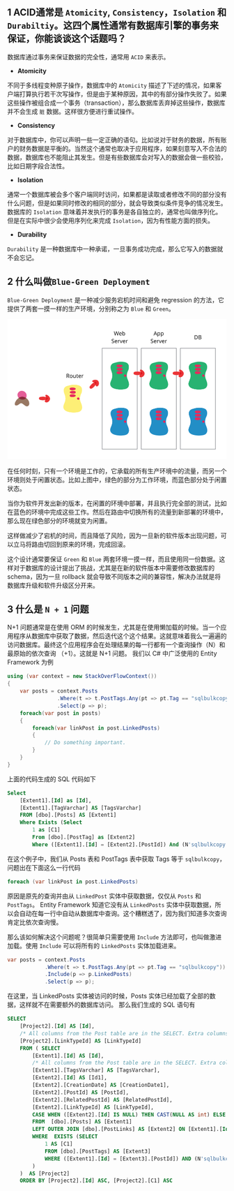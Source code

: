 ## 1 ACID通常是 `Atomicity`, `Consistency`，`Isolation` 和 `Durabiltiy`。这四个属性通常有数据库引擎的事务来保证，你能谈谈这个话题吗？

数据库通过事务来保证数据的完全性，通常用 `ACID` 来表示。

- **Atomicity**

不同于多线程变种原子操作，数据库中的 `Atomicity` 描述了下述的情况，如果客户端打算执行若干次写操作，但是由于某种原因，其中的有部分操作失败了。如果这些操作被组合成一个事务（transaction），那么数据库丢弃掉这些操作，数据库并不会生成 `脏` 数据。这样很方便进行重试操作。

- **Consistency** 

对于数据库中，你可以声明一些一定正确的语句。比如说对于财务的数据，所有账户的财务数据是平衡的。当然这个通常也取决于应用程序，如果刻意写入不合法的数据，数据库也不能阻止其发生。但是有些数据库会对写入的数据会做一些校验，比如日期字段合法性。

- **Isolation**

通常一个数据库被会多个客户端同时访问，如果都是读取或者修改不同的部分没有什么问题，但是如果同时修改的相同的部分，就会导致类似条件竞争的情况发生。数据库的 `Isolation` 意味着并发执行的事务是各自独立的，通常也叫做序列化。但是在实际中很少会使用序列化来完成 `Isolation`，因为有性能方面的损失。

- **Durability**

`Durability` 是一种数据库中一种承诺，一旦事务成功完成，那么它写入的数据就不会忘记。


## 2 什么叫做`Blue-Green Deployment`

`Blue-Green Deployment` 是一种减少服务宕机时间和避免 regression 的方法，它提供了两套一摸一样的生产环境，分别称之为 `Blue` 和 `Green`。

![](./images/blue_green_deployments.png)

在任何时刻，只有一个环境是工作的，它承载的所有生产环境中的流量，而另一个环境则处于闲置状态。比如上图中，绿色的部分为工作环境，而蓝色部分处于闲置状态。

当你为软件开发出新的版本，在闲置的环境中部署，并且执行完全部的测试，比如在蓝色的环境中完成这些工作。然后在路由中切换所有的流量到新部署的环境中，那么现在绿色部分的环境就变为闲置。

这样做减少了宕机的时间，而且降低了风险，因为一旦新的软件版本出现问题，可以立马将路由切回到原来的环境，完成回滚。

这个设计通常要保证 `Green` 和 `Blue` 两套环境一摸一样，而且使用同一份数据。这样对于数据库的设计提出了挑战，尤其是在新的软件版本中需要修改数据库的 schema，因为一旦 rollback 就会导致不同版本之间的兼容性，解决办法就是将数据库升级和软件升级区分开来。

## 3 什么是 `N + 1` 问题 

N+1 问题通常是在使用 ORM 的时候发生，尤其是在使用懒加载的时候。当一个应用程序从数据库中获取了数据，然后迭代这个这个结果。这就意味着我么一遍遍的访问数据库。最终这个应用程序会在处理结果的每一行都有一个查询操作（N）和最原始的依次查询 （+1）。这就是 N+1 问题。
我们以 C# 中广泛使用的 Entity Framework 为例

```C#
using (var context = new StackOverFlowContext())
{
    var posts = context.Posts
                .Where(t => t.PostTags.Any(pt => pt.Tag == "sqlbulkcopy"))
                .Select(p => p);
    foreach(var post in posts)
    {
        foreach(var linkPost in post.LinkedPosts)
        {
            // Do something important.
        }
    }
}
```

上面的代码生成的 SQL 代码如下

```sql
Select
    [Extent1].[Id] as [Id],
    [Extent1].[TagVarchar] AS [TagsVarchar]
    FROM [dbo].[Posts] AS [Extent1]
    Where Exists (Select 
        1 as [C1]
        From [dbo].[PostTag] as [Extent2]
        Where ([Extent1].[Id] = [Extent2].[PostId]) And (N'sqlbulkcopy' = [EXtent2].[Tag]))
```

在这个例子中，我们从 Posts 表和 PostTags 表中获取 Tags 等于 `sqlbulkcopy`， 问题出在下面这么一行代码

```C#
foreach (var linkPost in post.LinkedPosts)
```

原因是原先的查询并由从 `LinkedPost` 实体中获取数据，仅仅从 `Posts` 和  `PostTags`。 Entity Framework 知道它没有从 `LinkedPosts` 实体中获取数据，所以会自动在每一行中自动从数据库中查询。这个糟糕透了，因为我们知道多次查询肯定比依次查询慢。

那么该如何解决这个问题呢？很简单只需要使用 `Include` 方法即可，也叫做激进加载。使用 `Include` 可以将所有的 `LinkedPosts` 实体加载进来。

```C# 
var posts = context.Posts
            .Where(t => t.PostTags.Any(pt => pt.Tag == "sqlbulkcopy"))
            .Include(p => p.LinkedPosts)
            .Select(p => p);
```

在这里，当 LinkedPosts 实体被访问的时候，Posts 实体已经加载了全部的数据，这样就不在需要额外的数据库访问。
那么我们生成的 SQL 语句有

```sql
SELECT 
    [Project2].[Id] AS [Id], 
    /* All columns from the Post table are in the SELECT. Extra columns removed for brevity */
    [Project2].[LinkTypeId] AS [LinkTypeId]
    FROM ( SELECT 
        [Extent1].[Id] AS [Id], 
        /* All columns from the Post table are in the SELECT. Extra columns removed for brevity */
        [Extent1].[TagsVarchar] AS [TagsVarchar], 
        [Extent2].[Id] AS [Id1], 
        [Extent2].[CreationDate] AS [CreationDate1], 
        [Extent2].[PostId] AS [PostId], 
        [Extent2].[RelatedPostId] AS [RelatedPostId], 
        [Extent2].[LinkTypeId] AS [LinkTypeId], 
        CASE WHEN ([Extent2].[Id] IS NULL) THEN CAST(NULL AS int) ELSE 1 END AS [C1]
        FROM  [dbo].[Posts] AS [Extent1]
        LEFT OUTER JOIN [dbo].[PostLinks] AS [Extent2] ON [Extent1].[Id] = [Extent2].[PostId]
        WHERE  EXISTS (SELECT 
            1 AS [C1]
            FROM [dbo].[PostTags] AS [Extent3]
            WHERE ([Extent1].[Id] = [Extent3].[PostId]) AND (N'sqlbulkcopy' = [Extent3].[Tag])
        )
    )  AS [Project2]
    ORDER BY [Project2].[Id] ASC, [Project2].[C1] ASC
```